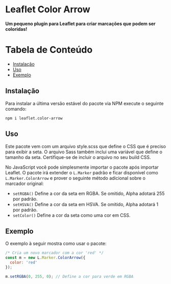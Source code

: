 # Leaflet Color Arrow

**Um pequeno plugin para Leaflet para criar marcações que podem ser coloridas!**

# Tabela de Conteúdo
- [Instalação](#instalação)
- [Uso](#uso)
- [Exemplo](#exemplo)

## Instalação

Para instalar a última versão estável do pacote via NPM execute o seguinte comando:

```
npm i leaflet.color-arrow
```

## Uso

Este pacote vem com um arquivo style.scss que define o CSS que é preciso para exibir a seta. O arquivo Sass também inclui uma variável que define o tamanho da seta. Certifique-se de incluir o arquivo no seu build CSS.

No JavaScript você pode simplesmente importar o pacote após importar Leaflet. O pacote irá extender o `L.Marker` padrão e ficar disponível como `L.Marker.ColorArrow` e prover o seguinte método adicional sobre o marcador original:

- `setRGBA()` Define a cor da seta em RGBA. Se omitido, Alpha adotará 255 por padrão.
- `setHSVA()` Define a cor da seta em HSVA. Se omitido, Alpha adotará 1 por padrão.
- `setColor()` Define a cor da seta como uma cor em CSS.

## Exemplo

O exemplo à seguir mostra como usar o pacote:

```js
/* Cria um novo marcador com a cor 'red' */
const m = new L.Marker.ColorArrow({
  color: 'red'
});

m.setRGBA(0, 255, 0); // Define a cor para verde em RGBA
```
